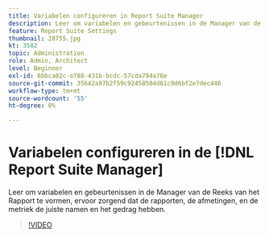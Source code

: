 ```yaml
---
title: Variabelen configureren in Report Suite Manager
description: Leer om variabelen en gebeurtenissen in de Manager van de Reeks van het Rapport te vormen, ervoor zorgend dat de rapporten, de afmetingen, en de metriek de juiste namen en het gedrag hebben.
feature: Report Suite Settings
thumbnail: 28755.jpg
kt: 3582
topic: Administration
role: Admin, Architect
level: Beginner
exl-id: 6bbca02c-e788-431b-bcdc-57cda794a76e
source-git-commit: 35642a97b2f59c92458504d81c9d6bf2e7dec446
workflow-type: tm+mt
source-wordcount: '55'
ht-degree: 0%

---
```


# Variabelen configureren in de [!DNL Report Suite Manager]

Leer om variabelen en gebeurtenissen in de Manager van de Reeks van het Rapport te vormen, ervoor zorgend dat de rapporten, de afmetingen, en de metriek de juiste namen en het gedrag hebben.

>[!VIDEO](https://video.tv.adobe.com/v/28755/?quality=12&learn=on)

